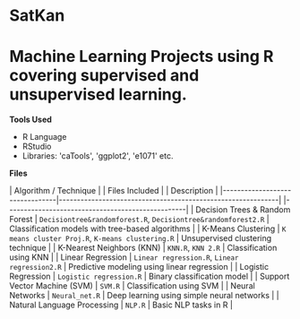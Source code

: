 # SatKan
# Machine Learning Projects using R covering supervised and unsupervised learning.

**Tools Used**
- R Language
- RStudio
- Libraries: 'caTools', 'ggplot2', 'e1071' etc.

**Files**

| Algorithm / Technique |        | Files Included |                                                    | Description |
|--------------------------------|-------------------------------------------------------------|       |--------------------------------------------------|
| Decision Trees & Random Forest | `Decisiontree&randomforest.R`, `Decisiontree&randomforest2.R`       | Classification models with tree-based algorithms |
| K-Means Clustering             | `K means cluster Proj.R`, `K-means clustering.R`                    | Unsupervised clustering technique |
| K-Nearest Neighbors (KNN)      | `KNN.R`, `KNN 2.R`                                                  | Classification using KNN |
| Linear Regression              | `Linear regression.R`, `Linear regression2.R`                       | Predictive modeling using linear regression |
| Logistic Regression            | `Logistic regression.R`                                             | Binary classification model |
| Support Vector Machine (SVM)   | `SVM.R`                                                             | Classification using SVM |
| Neural Networks                | `Neural_net.R`                                                      | Deep learning using simple neural networks |
| Natural Language Processing    | `NLP.R`                                                             | Basic NLP tasks in R |

